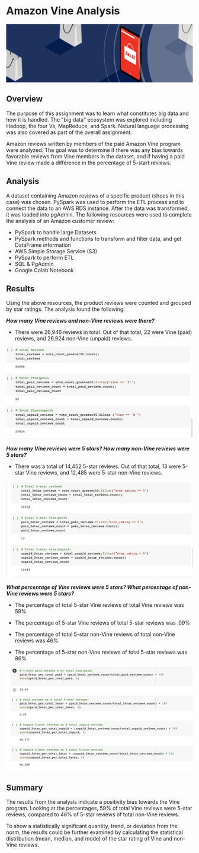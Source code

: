 # Amazon Vine Analysis

![mod16.png](PNGs/mod16.png)


## Overview 

The purpose of this assignment was to learn what constitutes big data and how it is handled. The "big data" ecosystem was explored including Hadoop, the four Vs, MapReduce, and Spark. Natural language processing was also covered as part of the overall assignment. 

Amazon reviews written by members of the paid Amazon Vine program were analyzed. The goal was to determine if there was any bias towards favorable reviews from Vine members in the dataset, and if having a paid Vine review made a difference in the percentage of 5-start reviews. 


## Analysis

A dataset containing Amazon reviews of a specific product (shoes in this case) was chosen. PySpark was used to perform the ETL process and to connect the data to an AWS RDS instance. After the data was transformed, it was loaded into pgAdmin. The following resources were used to complete the analysis of an Amazon customer review: 

- PySpark to handle large Datasets
- PySpark methods and functions to transform and filter data, and get DataFrame information 
- AWS Simple Storage Service (S3)
- PySpark to perform ETL
- SQL & PgAdmin
- Google Colab Notebook


## Results

Using the above resources, the product reviews were counted and grouped by star ratings. The analysis found the following:


***How many Vine reviews and non-Vine reviews were there?***

- There were 26,946 reviews in total. Out of that total, 22 were Vine (paid) reviews, and 26,924 non-Vine (unpaid) reviews. 

![vine_pu.PNG](PNGs/vine_pu.png)


***How many Vine reviews were 5 stars? How many non-Vine reviews were 5 stars?***

- There was a total of 14,452 5-star reviews. Out of that total, 13 were 5-star Vine reviews, and 12,485 were 5-star non-Vine reviews.


![5-star.PNG](PNGs/5-star.png)


***What percentage of Vine reviews were 5 stars? What percentage of non-Vine reviews were 5 stars?***

- The percentage of total 5-star Vine reviews of total Vine reviews was 59%
- The percentage of 5-star Vine reviews of total 5-star reviews was .09%

- The percentage of total 5-star non-Vine reviews of total non-Vine reviews was 46% 
- The percentage of 5-star non-Vine reviews of total 5-star reviews was 86%


![perc.PNG](PNGs/perc.png)


## Summary

The results from the analysis indicate a positivity bias towards the Vine program. Looking at the percentages, 59% of total Vine reviews were 5-star reviews, compared to 46% of 5-star reviews of total non-Vine reviews. 

To show a statistically significant quantity, trend, or deviation from the norm, the results could be further examined by calculating the statistical distribution (mean, median, and mode) of the star rating of Vine and non-Vine reviews. 